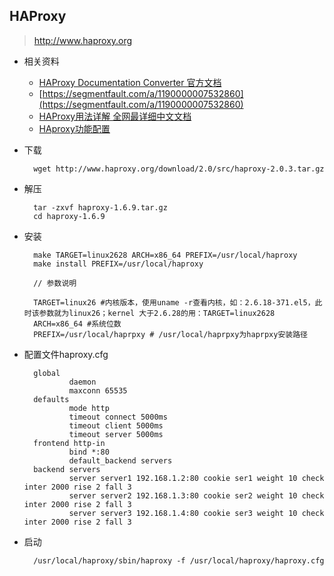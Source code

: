 ## HAProxy
> http://www.haproxy.org

- 相关资料
	- [HAProxy Documentation Converter 官方文档](http://cbonte.github.io/haproxy-dconv/)
	- [https://segmentfault.com/a/1190000007532860](https://segmentfault.com/a/1190000007532860)
	- [HAProxy用法详解 全网最详细中文文档](http://www.ttlsa.com/linux/haproxy-study-tutorial/)
	- [HAproxy功能配置](https://www.jianshu.com/p/8af373981cfe)

- 下载

		wget http://www.haproxy.org/download/2.0/src/haproxy-2.0.3.tar.gz
- 解压

		tar -zxvf haproxy-1.6.9.tar.gz
		cd haproxy-1.6.9
- 安装

		make TARGET=linux2628 ARCH=x86_64 PREFIX=/usr/local/haproxy
		make install PREFIX=/usr/local/haproxy

		// 参数说明

		TARGET=linux26 #内核版本，使用uname -r查看内核，如：2.6.18-371.el5，此时该参数就为linux26；kernel 大于2.6.28的用：TARGET=linux2628
		ARCH=x86_64 #系统位数
		PREFIX=/usr/local/haprpxy # /usr/local/haprpxy为haprpxy安装路径

- 配置文件haproxy.cfg

		global
				daemon
				maxconn 65535
		defaults
				mode http
				timeout connect 5000ms
				timeout client 5000ms
				timeout server 5000ms
		frontend http-in
				bind *:80
				default_backend servers
		backend servers
				server server1 192.168.1.2:80 cookie ser1 weight 10 check inter 2000 rise 2 fall 3
				server server2 192.168.1.3:80 cookie ser2 weight 10 check inter 2000 rise 2 fall 3
				server server3 192.168.1.4:80 cookie ser3 weight 10 check inter 2000 rise 2 fall 3
- 启动

		/usr/local/haproxy/sbin/haproxy -f /usr/local/haproxy/haproxy.cfg 